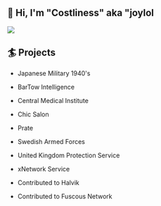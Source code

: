 ## 👋 Hi, I'm "Costliness" aka "joylol
![](https://komarev.com/ghpvc/?username=costliness&color=FF0000)

## 🏄‍ Projects
*  Japanese Military 1940's
*  BarTow Intelligence
*  Central Medical Institute
*  Chic Salon
*  Prate
*  Swedish Armed Forces
*  United Kingdom Protection Service
*  xNetwork Service

*  Contributed to Halvik
*  Contributed to Fuscous Network
